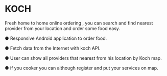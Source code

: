 # KOCH

Fresh home to home online ordering , you can search and find nearest provider
from your location and order some food easy.

● Responsive Android application to order food.

● Fetch data from the Internet with koch API.

● User can show all providers that nearest from his location by Koch map.

● if you cooker you can although register and put your services on map. 
